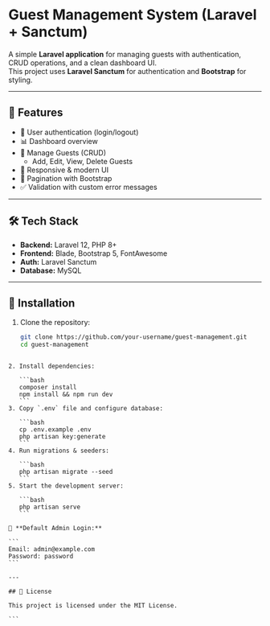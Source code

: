 
# Guest Management System (Laravel + Sanctum)

A simple **Laravel application** for managing guests with authentication, CRUD operations, and a clean dashboard UI.  
This project uses **Laravel Sanctum** for authentication and **Bootstrap** for styling.

---

## 🚀 Features
- 🔐 User authentication (login/logout)
- 📊 Dashboard overview
- 👥 Manage Guests (CRUD)
  - Add, Edit, View, Delete Guests
- 📱 Responsive & modern UI
- 📑 Pagination with Bootstrap
- ✅ Validation with custom error messages

---

## 🛠️ Tech Stack
- **Backend:** Laravel 12, PHP 8+
- **Frontend:** Blade, Bootstrap 5, FontAwesome
- **Auth:** Laravel Sanctum
- **Database:** MySQL

---

## 📂 Installation

1. Clone the repository:  
   ```bash
   git clone https://github.com/your-username/guest-management.git
   cd guest-management
````

2. Install dependencies:

   ```bash
   composer install
   npm install && npm run dev
   ```
3. Copy `.env` file and configure database:

   ```bash
   cp .env.example .env
   php artisan key:generate
   ```
4. Run migrations & seeders:

   ```bash
   php artisan migrate --seed
   ```
5. Start the development server:

   ```bash
   php artisan serve
   ```

🔑 **Default Admin Login:**

```
Email: admin@example.com
Password: password
```

---

## 📜 License

This project is licensed under the MIT License.

```
